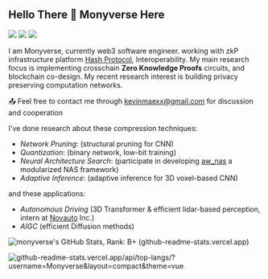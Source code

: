 
## Hello There 👋 Monyverse Here
<a href = "mailto: kevinmaexx@gmail.com"><img src="https://img.shields.io/badge/-GMail-yellow?style=plastic&logo=gmail&logoColor=red" target="_blank"></a> 
<a href = "http://hashprotocol.io/team"><img src="https://img.shields.io/static/v1?label=Lab&message=NICS-EFC&color=blueviolet"></a> 
<a href = "https://Monyverse.xyz"><img src="https://img.shields.io/badge/-Blog-green?style=plastic&logo=blog" target="_blank"></a> 


I am Monyverse, currently web3 software engineer. working with zkP infrastructure platform [Hash Protocol](http://hashprotocol.io), Interoperability. My main research focus is implementing crosschain **Zero Knowledge Proofs** circuits, and blockchain co-design. My recent research interest is building privacy preserving computation networks.

📤 Feel free to contact me through [kevinmaexx@gmail.com]() for discussion and cooperation

I've done research about these compression techniques:
- *Network Pruning*: (structural pruning for CNN)
- *Quantization*: (binary network, low-bit training)
- *Neural Architecture Search*: (participate in developing [aw_nas](https://github.com/walkerning/aw_nas) a modularized NAS framework)
- *Adaptive Inference*: (adaptive inference for 3D voxel-based CNN)

and these applications:
- *Autonomous Driving* (3D Transformer & efficient lidar-based perception, intern at [Novauto](https://www.novauto.com.cn/) Inc.)
- *AIGC* (efficient Diffusion methods)


![monyverse's GitHub Stats, Rank: B+ (github-readme-stats.vercel.app)](https://github-readme-stats.vercel.app/api?username=Monyverse&theme=vue&show_icons=true)

![github-readme-stats.vercel.app/api/top-langs/?username=Monyverse&layout=compact&theme=vue](https://github-readme-stats.vercel.app/api/top-langs/?username=Monyverse&layout=compact&theme=vue)


<!--
**Monyverse/Monyverse** is a ✨ _special_ ✨ repository because its `README.md` (this file) appears on your GitHub profile.

Here are some ideas to get you started:

- 🔭 I’m currently working on ...
- 🌱 I’m currently learning ...
- 👯 I’m looking to collaborate on ...
- 🤔 I’m looking for help with ...
- 💬 Ask me about ...
- 📫 How to reach me: ...
- 😄 Pronouns: ...
- ⚡ Fun fact: ...
-->
